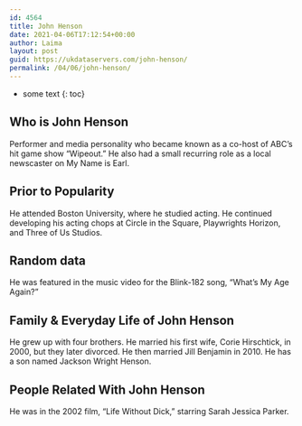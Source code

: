 ```yaml
---
id: 4564
title: John Henson
date: 2021-04-06T17:12:54+00:00
author: Laima
layout: post
guid: https://ukdataservers.com/john-henson/
permalink: /04/06/john-henson/
---
```


* some text
{: toc}


## Who is John Henson
                  
                  
                  
Performer and media personality who became known as a co-host of ABC&#8217;s hit game show &#8220;Wipeout.&#8221; He also had a small recurring role as a local newscaster on My Name is Earl.
                  
              
            
              
            
                
                
                
## Prior to Popularity
                  
                  
                  
He attended Boston University, where he studied acting. He continued developing his acting chops at Circle in the Square, Playwrights Horizon, and Three of Us Studios.
                  
              
            
              
            
                
                
                
## Random data
                  
                  
                  
He was featured in the music video for the Blink-182 song, &#8220;What&#8217;s My Age Again?&#8221;
                  
              
            
              
            
                
                
                
## Family & Everyday Life of John Henson
                  
                  
                  
He grew up with four brothers. He married his first wife, Corie Hirschtick, in 2000, but they later divorced. He then married Jill Benjamin in 2010. He has a son named Jackson Wright Henson.
                  
              
            
              
            
                
                
                
## People Related With John Henson
                  
                  
                  
He was in the 2002 film, &#8220;Life Without Dick,&#8221; starring Sarah Jessica Parker.
                  
              
            
              
            
                
              
            
              
              
            
            
              
            
          
          
          